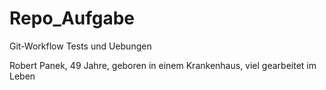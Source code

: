 # Repo_Aufgabe
Git-Workflow Tests und Uebungen

Robert Panek, 49 Jahre, geboren in einem Krankenhaus, viel
gearbeitet im Leben


